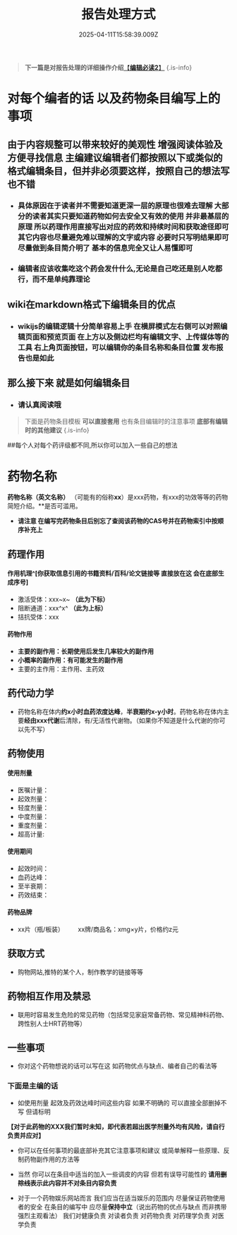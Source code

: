 ﻿---
title: 报告处理方式
description: 
published: true
date: 2025-04-11T15:58:39.009Z
tags: 
editor: markdown
dateCreated: 2025-04-11T15:58:34.573Z
---

> **下一篇是对报告处理的详细操作介绍**[【**编辑必读2**】](/zh/README0)
{.is-info}

# 对每个编者的话 以及药物条目编写上的事项
## 由于内容规整可以带来较好的美观性 增强阅读体验及方便寻找信息 主编建议编辑者们都按照以下或类似的格式编辑条目，但并非必须要这样，按照自己的想法写也不错
 - ### 具体原因在于读者并不需要知道更深一层的原理也很难去理解 大部分的读者其实只要知道药物如何去安全又有效的使用 并非最基层的原理 所以药理作用直接写出对应的药效和持续时间和获取途径即可 其它内容也尽量避免难以理解的文字或内容 必要时只写明结果即可 尽量做到条目简介明了 基本的信息完全又让人易懂即可
 - ### 编辑者应该收集吃这个药会发什什么,无论是自己吃还是别人吃都行，而不是单纯靠理论

## wiki在markdown格式下编辑条目的优点
 - ### wikijs的编辑逻辑十分简单容易上手 在横屏模式左右侧可以对照编辑页面和预览页面 在上方以及侧边栏均有编辑文字、上传媒体等的工具 右上角页面按钮，可以编辑你的条目名称和条目位置 发布报告也是如此
 
## 那么接下来 就是如何编辑条目
 - ### 请认真阅读哦
 
> 下面是药物条目模板 **可以直接套用** 也有条目编辑时的注意事项 **底部有编辑时的其他建议**
{.is-info}

##每个人对每个药评级都不同,所以你可以加入一些自己的想法

# 药物名称
**药物名称（英文名称）** （可能有的俗称**xx**）是xxx药物，有xxx的功效等等的药物简短介绍。**是否可滥用。

 - **请注意 在编写完药物条目后别忘了查阅该药物的CAS号并在药物索引中按顺序补充上**

## 药理作用
#### 作用机理^[你获取信息引用的书籍资料/百科/论文链接等 直接放在这 会在底部生成序号]
- 激活受体：xxx~x~ **（此为下标）**
- 阻断通道：xxx^x^ **（此为上标）**
- 拮抗受体：xxx
　　
#### 药物作用
- **主要的副作用：长期使用后发生几率较大的副作用**
- **小概率的副作用：有可能发生的副作用**
- 主要的主作用：主作用、主药效

## 药代动力学
- 药物名称在体内**约x小时血药浓度达峰**，**半衰期约x-y小时**。药物名称在体内主要**经由xxx代谢**后清除，有/无活性代谢物。（如果你不知道是什么代谢的你可以先不写）

## 药物使用
#### 使用剂量
 - 医嘱计量：
 - 起效剂量：
 - 轻度剂量：
 - 中度剂量：
 - 重度剂量：
 - 超高计量:
#### 使用期间
 - 起效时间：
 - 血药达峰：
 - 至半衰期：
 - 药效结束：
#### 药物品牌
- xx片（瓶/板装）
　　xx牌/商品名：xmg×y片，价格约z元
  
## 获取方式
- 购物网站,推特的某个人，制作教学的链接等等

## 药物相互作用及禁忌
- 联用时容易发生危险的常见药物（包括常见家庭常备药物、常见精神科药物、跨性别人士HRT药物等）

## 一些事项
- 你对这个药物想说的话可以写在这 如药物优点与缺点、编者自己的看法等


### 下面是主编的话

- 如使用剂量 起效及药效达峰时间这些内容 如果不明确的 可以直接全部删掉不写 但请标明

**【对于此药物的XXX我们暂时未知，即代表若超出医学剂量外均有风险，请自行负责并应对】**

- 你可以在任何事项的最底部补充其它注意事项和建议 或简单解释一些原理、反制药物副作用的方法等

- 当然 你可以在条目中适当的加入一些调皮的内容 但若有误导可能性的 **请用~~删除线~~表示此内容并不对条目内容负责**

- 对于一个药物娱乐网站而言 我们应当在适当娱乐的范围内 尽量保证药物使用者的安全 在条目的编写中 应尽量**保持中立**（说出药物的优点与缺点 而非携带强烈主观看法） 我们对健康负责 对读者负责 对药物负责 对药理学负责 对医学负责

